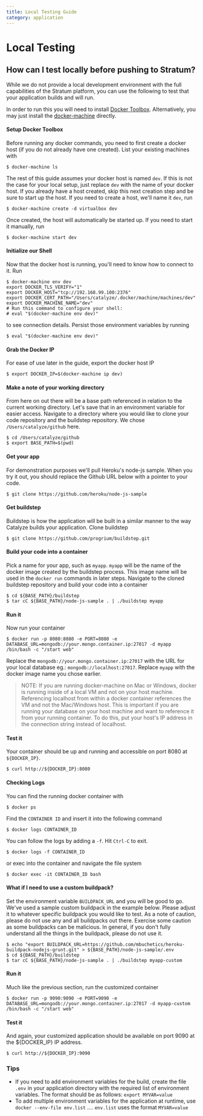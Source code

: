 ```yaml
---
title: Local Testing Guide
category: application
---
```


# Local Testing

## How can I test locally before pushing to Stratum?

While we do not provide a local development environment with the full capabilities of the Stratum platform, you can use the following to test that your application builds and will run.

In order to run this you will need to install [Docker Toolbox](https://www.docker.com/products/docker-toolbox). Alternatively, you may just install the [docker-machine](https://docs.docker.com/machine/install-machine/) directly.

#### Setup Docker Toolbox

Before running any docker commands, you need to first create a docker host (if you do not already have one created). List your existing machines with

```
$ docker-machine ls
```

The rest of this guide assumes your docker host is named `dev`. If this is not the case for your local setup, just replace `dev` with the name of your docker host. If you already have a host created, skip this next creation step and be sure to start up the host. If you need to create a host, we'll name it `dev`, run

```
$ docker-machine create -d virtualbox dev
```

Once created, the host will automatically be started up. If you need to start it manually, run

```
$ docker-machine start dev
```

#### Initialize our Shell

Now that the docker host is running, you'll need to know how to connect to it. Run

```
$ docker-machine env dev
export DOCKER_TLS_VERIFY="1"
export DOCKER_HOST="tcp://192.168.99.100:2376"
export DOCKER_CERT_PATH="/Users/catalyze/.docker/machine/machines/dev"
export DOCKER_MACHINE_NAME="dev"
# Run this command to configure your shell:
# eval "$(docker-machine env dev)"
```

to see connection details. Persist those environment variables by running

```
$ eval "$(docker-machine env dev)"
```

#### Grab the Docker IP

For ease of use later in the guide, export the docker host IP

```
$ export DOCKER_IP=$(docker-machine ip dev)
```

#### Make a note of your working directory

From here on out there will be a base path referenced in relation to the current working directory. Let's save that in an environment variable for easier access. Navigate to a directory where you would like to clone your code repository and the buildstep repository. We chose `/Users/catalyze/github` here.

```
$ cd /Users/catalyze/github
$ export BASE_PATH=$(pwd)
```

#### Get your app

For demonstration purposes we'll pull Heroku's node-js sample. When you try it out, you should replace the Github URL below with a pointer to your code.

```
$ git clone https://github.com/heroku/node-js-sample
```

#### Get buildstep

Buildstep is how the application will be built in a similar manner to the way Catalyze builds your application. Clone buildstep

```
$ git clone https://github.com/progrium/buildstep.git
```

#### Build your code into a container

Pick a name for your app, such as `myapp`. `myapp` will be the name of the docker image created by the buildstep process. This image name will be used in the `docker run` commands in later steps. Navigate to the cloned buildstep repository and build your code into a container

```
$ cd ${BASE_PATH}/buildstep
$ tar cC ${BASE_PATH}/node-js-sample . | ./buildstep myapp
```

#### Run it

Now run your container

```
$ docker run -p 8080:8080 -e PORT=8080 -e DATABASE_URL=mongodb://your.mongo.container.ip:27017 -d myapp /bin/bash -c "/start web"
```

Replace the `mongodb://your.mongo.container.ip:27017` with the URL for your local database eg.: `mongodb://localhost:27017`. Replace `myapp` with the docker image name you chose earlier.

> NOTE: If you are running docker-machine on Mac or Windows, docker is running inside of a local VM and not on your host machine. Referencing localhost from within a docker container references the VM and not the Mac/Windows host. This is important if you are running your database on your host machine and want to reference it from your running container. To do this, put your host's IP address in the connection string instead of localhost.

#### Test it

Your container should be up and running and accessible on port 8080 at `${DOCKER_IP}`.

```
$ curl http://${DOCKER_IP}:8080
```

#### Checking Logs

You can find the running docker container with

```
$ docker ps
```

Find the `CONTAINER ID` and insert it into the following command

```
$ docker logs CONTAINER_ID
```

You can follow the logs by adding a `-f`. Hit `Ctrl-C` to exit.

```
$ docker logs -f CONTAINER_ID
```

or exec into the container and navigate the file system

```
$ docker exec -it CONTAINER_ID bash
```

#### What if I need to use a custom buildpack?

Set the environment variable `BUILDPACK_URL` and you will be good to go. We've used a sample custom buildpack in the example below. Please adjust it to whatever specific buildpack you would like to test. As a note of caution, please do not use any and all buildpacks out there. Exercise some caution as some buildpacks can be malicious. In general, if you don't fully understand all the things in the buildpack, please do not use it.

```
$ echo "export BUILDPACK_URL=https://github.com/mbuchetics/heroku-buildpack-nodejs-grunt.git" > ${BASE_PATH}/node-js-sample/.env
$ cd ${BASE_PATH}/buildstep
$ tar cC ${BASE_PATH}/node-js-sample . | ./buildstep myapp-custom
```

#### Run it

Much like the previous section, run the customized container

```
$ docker run -p 9090:9090 -e PORT=9090 -e DATABASE_URL=mongodb://your.mongo.container.ip:27017 -d myapp-custom /bin/bash -c "/start web"
```

#### Test it

And again, your customized application should be available on port 9090 at the ${DOCKER_IP} IP address.

```
$ curl http://${DOCKER_IP}:9090
```

### Tips

* If you need to add environment variables for the build, create the file `.env` in your application directory with the required list of environment variables. The format should be as follows: `export MYVAR=value`
* To add multiple environment variables for the application at runtime, use `docker --env-file env.list` .... `env.list` uses the format `MYVAR=value`
